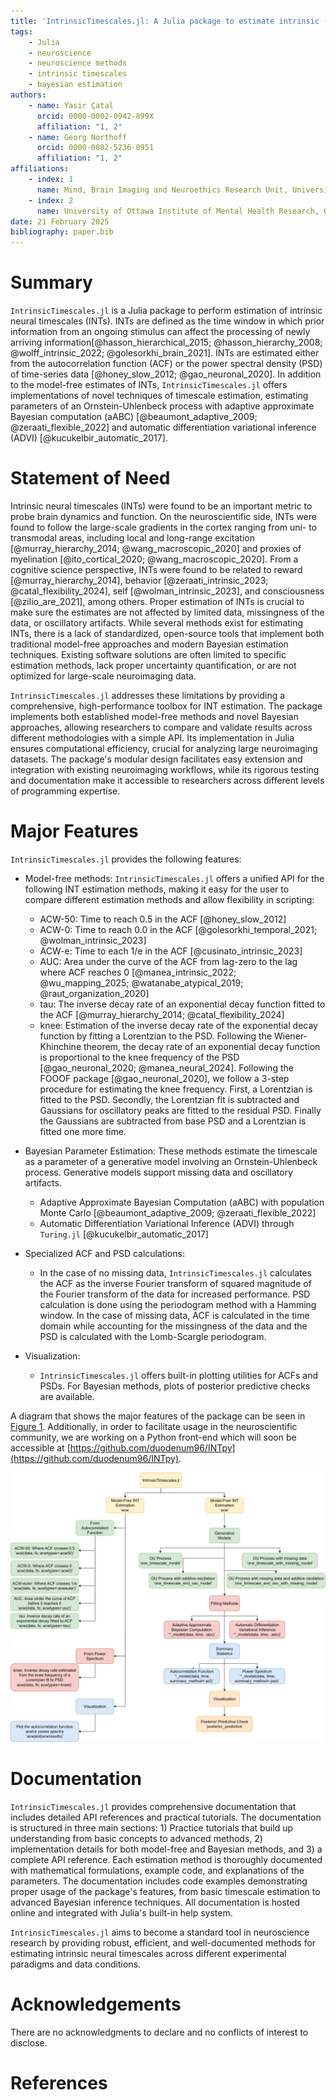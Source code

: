 ```yaml
---
title: 'IntrinsicTimescales.jl: A Julia package to estimate intrinsic (neural) timescales (INTs) from time-series data'
tags:
    - Julia
    - neuroscience
    - neuroscience methods
    - intrinsic timescales
    - bayesian estimation
authors:
    - name: Yasir Çatal
      orcid: 0000-0002-0942-899X
      affiliation: "1, 2"
    - name: Georg Northoff
      orcid: 0000-0002-5236-0951
      affiliation: "1, 2"
affiliations:
    - index: 1
      name: Mind, Brain Imaging and Neuroethics Research Unit, University of Ottawa, Ontario, ON, Canada.
    - index: 2
      name: University of Ottawa Institute of Mental Health Research, Ottawa, ON, Canada.
date: 21 February 2025
bibliography: paper.bib
---
```


# Summary

`IntrinsicTimescales.jl` is a Julia package to perform estimation of intrinsic neural timescales (INTs). INTs are defined as the time window in which prior information from an ongoing stimulus can affect the processing of newly arriving information[@hasson_hierarchical_2015; @hasson_hierarchy_2008; @wolff_intrinsic_2022; @golesorkhi_brain_2021]. INTs are estimated either from the autocorrelation function (ACF) or the power spectral density (PSD) of time-series data [@honey_slow_2012; @gao_neuronal_2020]. In addition to the model-free estimates of INTs, `IntrinsicTimescales.jl` offers implementations of novel techniques of timescale estimation, estimating parameters of an Ornstein-Uhlenbeck process with adaptive approximate Bayesian computation (aABC) [@beaumont_adaptive_2009; @zeraati_flexible_2022] and automatic differentiation variational inference (ADVI) [@kucukelbir_automatic_2017]. 

# Statement of Need

Intrinsic neural timescales (INTs) were found to be an important metric to probe brain dynamics and function. On the neuroscientific side, INTs were found to follow the large-scale gradients in the cortex ranging from uni- to transmodal areas, including local and long-range excitation [@murray_hierarchy_2014; @wang_macroscopic_2020] and proxies of myelination [@ito_cortical_2020; @wang_macroscopic_2020]. From a cognitive science perspective, INTs were found to be related to reward [@murray_hierarchy_2014], behavior [@zeraati_intrinsic_2023; @catal_flexibility_2024], self [@wolman_intrinsic_2023], and consciousness [@zilio_are_2021], among others. Proper estimation of INTs is crucial to make sure the estimates are not affected by limited data, missingness of the data, or oscillatory artifacts. While several methods exist for estimating INTs, there is a lack of standardized, open-source tools that implement both traditional model-free approaches and modern Bayesian estimation techniques. Existing software solutions are often limited to specific estimation methods, lack proper uncertainty quantification, or are not optimized for large-scale neuroimaging data.

`IntrinsicTimescales.jl` addresses these limitations by providing a comprehensive, high-performance toolbox for INT estimation. The package implements both established model-free methods and novel Bayesian approaches, allowing researchers to compare and validate results across different methodologies with a simple API. Its implementation in Julia ensures computational efficiency, crucial for analyzing large neuroimaging datasets. The package's modular design facilitates easy extension and integration with existing neuroimaging workflows, while its rigorous testing and documentation make it accessible to researchers across different levels of programming expertise.

# Major Features

`IntrinsicTimescales.jl` provides the following features:

* Model-free methods: `IntrinsicTimescales.jl` offers a unified API for the following INT estimation methods, making it easy for the user to compare different estimation methods and allow flexibility in scripting: 
  - ACW-50: Time to reach 0.5 in the ACF [@honey_slow_2012]
  - ACW-0: Time to reach 0.0 in the ACF [@golesorkhi_temporal_2021; @wolman_intrinsic_2023]
  - ACW-e: Time to each 1/e in the ACF [@cusinato_intrinsic_2023]
  - AUC: Area under the curve of the ACF from lag-zero to the lag where ACF reaches 0 [@manea_intrinsic_2022; @wu_mapping_2025; @watanabe_atypical_2019; @raut_organization_2020]
  - tau: The inverse decay rate of an exponential decay function fitted to the ACF [@murray_hierarchy_2014; @catal_flexibility_2024]
  - knee: Estimation of the inverse decay rate of the exponential decay function by fitting a Lorentzian to the PSD. Following the Wiener-Khinchine theorem, the decay rate of an exponential decay function is proportional to the knee frequency of the PSD [@gao_neuronal_2020; @manea_neural_2024]. Following the FOOOF package [@gao_neuronal_2020], we follow a 3-step procedure for estimating the knee frequency. First, a Lorentzian is fitted to the PSD. Secondly, the Lorentzian fit is subtracted and Gaussians for oscillatory peaks are fitted to the residual PSD. Finally the Gaussians are subtracted from base PSD and a Lorentzian is fitted one more time. 

* Bayesian Parameter Estimation: These methods estimate the timescale as a parameter of a  generative model involving an Ornstein-Uhlenbeck process. Generative models support missing data and oscillatory artifacts. 
  - Adaptive Approximate Bayesian Computation (aABC) with population Monte Carlo [@beaumont_adaptive_2009; @zeraati_flexible_2022]
  - Automatic Differentiation Variational Inference (ADVI) through `Turing.jl` [@kucukelbir_automatic_2017]

* Specialized ACF and PSD calculations: 
  - In the case of no missing data, `IntrinsicTimescales.jl` calculates the ACF as the inverse Fourier transform of squared magnitude of the Fourier transform of the data for increased performance. PSD calculation is done using the periodogram method with a Hamming window. In the case of missing data, ACF is calculated in the time domain while accounting for the missingness of the data and the PSD is calculated with the Lomb-Scargle periodogram. 

* Visualization: 
  - `IntrinsicTimescales.jl` offers built-in plotting utilities for ACFs and PSDs. For Bayesian methods, plots of posterior predictive checks are available. 

A diagram that shows the major features of the package can be seen in [Figure 1](\autoref{fig:fig1}). Additionally, in order to facilitate usage in the neuroscientific community, we are working on a Python front-end which will soon be accessible at [https://github.com/duodenum96/INTpy](https://github.com/duodenum96/INTpy). 

![Figure 1: A diagram showing the features of the package. \* in \*_model denotes one of the models Generative Models. \label{fig:fig1}](diagram3.svg)

# Documentation


`IntrinsicTimescales.jl` provides comprehensive documentation that includes detailed API references and practical tutorials. The documentation is structured in three main sections: 1) Practice tutorials that build up understanding from basic concepts to advanced methods, 2) implementation details for both model-free and Bayesian methods, and 3) a complete API reference. Each estimation method is thoroughly documented with mathematical formulations, example code, and explanations of the parameters. The documentation includes code examples demonstrating proper usage of the package's features, from basic timescale estimation to advanced Bayesian inference techniques. All documentation is hosted online and integrated with Julia's built-in help system.

`IntrinsicTimescales.jl` aims to become a standard tool in neuroscience research by providing robust, efficient, and well-documented methods for estimating intrinsic neural timescales across different experimental paradigms and data conditions.

# Acknowledgements

There are no acknowledgments to declare and no conflicts of interest 
to disclose.

# References
